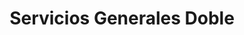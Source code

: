 ---
title: "Servicios Generales Doble"
url: /huarmey/servicios-generales-doble/
shop: reparación de automóviles
---